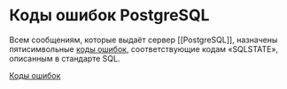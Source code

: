 # Коды ошибок PostgreSQL

Всем сообщениям, которые выдаёт сервер [[PostgreSQL]], назначены пятисимвольные [коды ошибок](https://postgrespro.ru/docs/postgrespro/9.5/errcodes-appendix), соответствующие кодам «SQLSTATE», описанным в стандарте SQL.

[Коды ошибок](https://postgrespro.ru/docs/postgrespro/9.5/errcodes-appendix)
